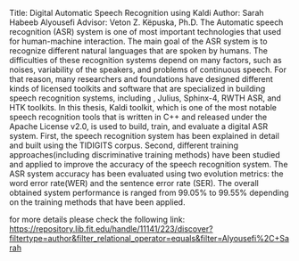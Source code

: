 
Title: Digital Automatic Speech Recognition using Kaldi
Author: Sarah Habeeb Alyousefi
Advisor: Veton Z. Këpuska, Ph.D.
 The Automatic speech recognition (ASR) system is one of most important
technologies that used for human-machine interaction. The main goal of the ASR system
is to recognize different natural languages that are spoken by humans. The difficulties of
these recognition systems depend on many factors, such as noises, variability of the
speakers, and problems of continuous speech. For that reason, many researchers and
foundations have designed different kinds of licensed toolkits and software that are
specialized in building speech recognition systems, including , Julius, Sphinx-4, RWTH
ASR, and HTK toolkits.
 In this thesis, Kaldi toolkit, which is one of the most notable speech recognition
tools that is written in C++ and released under the Apache License v2.0, is used to build,
train, and evaluate a digital ASR system. First, the speech recognition system has been
explained in detail and built using the TIDIGITS corpus. Second, different training
approaches(including discriminative training methods) have been studied and applied to
improve the accuracy of the speech recognition system.
The ASR system accuracy has been evaluated using two evolution metrics: the
word error rate(WER) and the sentence error rate (SER). The overall obtained system
performance is ranged from 99.05% to 99.55% depending on the training methods that
have been applied. 

for more details please check the following link:  
https://repository.lib.fit.edu/handle/11141/223/discover?filtertype=author&filter_relational_operator=equals&filter=Alyousefi%2C+Sarah
